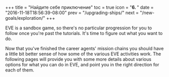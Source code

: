+++
title = "Найдите себе приключение"
toc = true
icon = "<b>6. </b>"
date = "2016-11-18T18:56:39-08:00"
prev = "/upgrading-ships/"
next = "/new-goals/exploration/"
+++

EVE is a sandbox game, so there's no particular progression for you to follow
once you're past the tutorials. It's time to figure out what you want to do.

Now that you've finished the career agents' mission chains you should have a
little bit better sense of how some of the various EVE activities work. The
following pages will provide you with some more details about various options
for what you can do in EVE, and point you in the right direction for each of
them.
